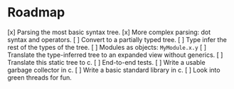 
# Roadmap

[x] Parsing the most basic syntax tree.
[x] More complex parsing: dot syntax and operators.
[ ] Convert to a partially typed tree.
[ ] Type infer the rest of the types of the tree.
[ ] Modules as objects: `MyModule.x.y`
[ ] Translate the type-inferred tree to an expanded view without generics.
[ ] Translate this static tree to c.
[ ] End-to-end tests.
[ ] Write a usable garbage collector in c.
[ ] Write a basic standard library in c.
[ ] Look into green threads for fun.
